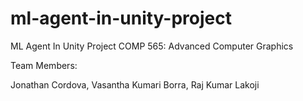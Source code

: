 # ml-agent-in-unity-project
ML Agent In Unity Project
COMP 565: Advanced Computer Graphics

Team Members:

Jonathan Cordova, Vasantha Kumari Borra, Raj Kumar Lakoji

